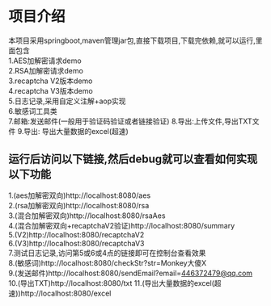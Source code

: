 # 项目介绍 #
本项目采用springboot,maven管理jar包,直接下载项目,下载完依赖,就可以运行,里面包含<br>
1.AES加解密请求demo<br>
2.RSA加解密请求demo<br>
3.recaptcha V2版本demo<br>
4.recaptcha V3版本demo<br>
5.日志记录,采用自定义注解+aop实现<br>
6.敏感词工具类<br>
7.邮箱:发送邮件(一般用于验证码验证或者链接验证)
8.导出:上传文件,导出TXT文件
9.导出: 导出大量数据的excel(超速)<br>
## 运行后访问以下链接,然后debug就可以查看如何实现以下功能 ##
1.(aes加解密双向)http://localhost:8080/aes<br>
2.(rsa加解密双向)http://localhost:8080/rsa<br>
3.(混合加解密双向)http://localhost:8080/rsaAes<br>
4.(混合加解密双向+recaptchaV2验证)http://localhost:8080/summary<br>
5.(V2)http://localhost:8080/recaptchaV2<br>
6.(V3)http://localhost:8080/recaptchaV3<br>
7.测试日志记录,访问第5或6或4点的链接即可在控制台查看效果<br>
8.(敏感词)http://localhost:8080/checkStr?str=Monkey大傻X<br>
9.(发送邮件)http://localhost:8080/sendEmail?email=446372479@qq.com
10.(导出TXT)http://localhost:8080/txt
11.(导出大量数据的excel(超速))http://localhost:8080/excel

